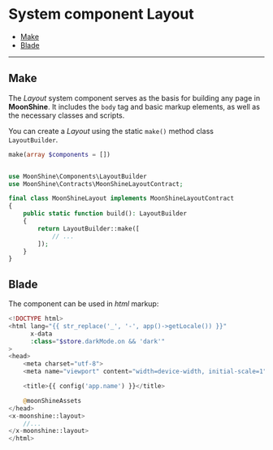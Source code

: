 # System component Layout

-  [Make](#make) 
-  [Blade](#blade)  

---

<a name="make"></a>
## Make

The *Layout* system component serves as the basis for building any page in **MoonShine**. It includes the `body` tag and basic markup elements, as well as the necessary classes and scripts. 

You can create a *Layout* using the static `make()` method class `LayoutBuilder`.

```php 
make(array $components = []) 
```

```php 

use MoonShine\Components\LayoutBuilder
use MoonShine\Contracts\MoonShineLayoutContract;

final class MoonShineLayout implements MoonShineLayoutContract
{
    public static function build(): LayoutBuilder
    {
        return LayoutBuilder::make([
            // ...
        ]);
    }
}
```

<a name="blade"></a>
## Blade

The component can be used in *html* markup:

```php
<!DOCTYPE html>
<html lang="{{ str_replace('_', '-', app()->getLocale()) }}"
      x-data
      :class="$store.darkMode.on && 'dark'"
>
<head>
    <meta charset="utf-8">
    <meta name="viewport" content="width=device-width, initial-scale=1">

    <title>{{ config('app.name') }}</title>

    @moonShineAssets
</head>
<x-moonshine::layout>
    //...
</x-moonshine::layout>
</html>
```

